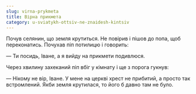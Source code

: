 ```yaml
---
slug: virna-prykmeta
title: Вірна прикмета
category: u-sviatykh-ottsiv-ne-znaidesh-kintsiv
---
```

Почув селянин, що земля крутиться. Не повірив і пішов до попа, щоб переконатись. Почухав піп потилицю і говорить:

— Ти посидь, Іване, а я вийду на прикмети подивлюся.

Через хвилину захеканий піп вбіг у кімнату і ще з порога гукнув:

— Нікому не вір, Іване. У мене на церкві хрест не прибитий, а просто так встромлений. Якби земля крутилася, то його б давно там не було.
